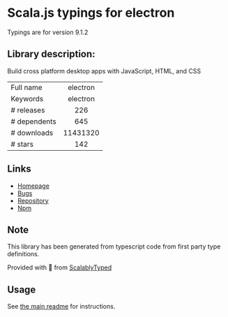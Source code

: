 
# Scala.js typings for electron

Typings are for version 9.1.2

## Library description:
Build cross platform desktop apps with JavaScript, HTML, and CSS

|                    |                 |
| ------------------ | :-------------: |
| Full name          | electron |
| Keywords           | electron |
| # releases         | 226 |
| # dependents       | 645 |
| # downloads        | 11431320 |
| # stars            | 142 |

## Links
- [Homepage](https://github.com/electron/electron#readme)
- [Bugs](https://github.com/electron/electron/issues)
- [Repository](https://github.com/electron/electron)
- [Npm](https://www.npmjs.com/package/electron)
    


## Note
This library has been generated from typescript code from first party type definitions.

Provided with :purple_heart: from [ScalablyTyped](https://github.com/oyvindberg/ScalablyTyped)

## Usage
See [the main readme](../../readme.md) for instructions.


